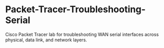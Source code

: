 # Packet-Tracer-Troubleshooting-Serial
Cisco Packet Tracer lab for troubleshooting WAN serial interfaces across physical, data link, and network layers.
